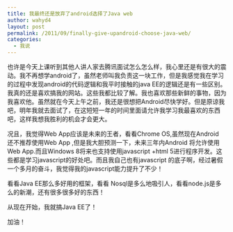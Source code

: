 ```yaml
---
title: 我最终还是放弃了android选择了Java web
author: wahyd4
layout: post
permalink: /2011/09/finally-give-upandroid-choose-java-web/
categories:
  - 我说
---
```

也许是今天上课听到其他人讲人家去腾讯面试怎么怎么样，我心里还是有很大的震动。我不再想学android了，虽然老师叫我负责这一块工作，但是我感觉我在学习的过程中发现android的代码逻辑和我平时接触的java EE的逻辑还是有一些区别。我真的还是喜欢搞我的网站。这些我都比较了解。我也喜欢那些新鲜的事物，因为我喜欢他。虽然就在今天上午之前，我还是很想把Android尽快学好。但是原谅我吧，明年我就去面试了，在这短短一年的时间里面请允许我学习我最喜欢的东西吧，这样我想我胜利的机会才会更大。

况且，我觉得Web App应该是未来的王者，看看Chrome OS,虽然现在Android 还不推荐使用Web App ,但是我大胆预测一下，未来三年内Android 将允许使用Web App.而且Windows 8将来也支持使用javascript +html 5进行程序开发。这些都是学习javascript的好处吧。而且我自己也有javascript 的底子啊，经过暑假一个多月的奋斗，我觉得我的javascript能力提升了不少！

看看Java EE那么多好用的框架，看看 Nosql是多么地吸引人，看看node.js是多么的新潮，还有很多很多好的东西！

从现在开始，我就搞Java EE了！

加油！